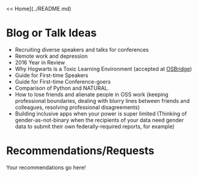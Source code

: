 << Home](../README.md)

# Blog or Talk Ideas

- Recruiting diverse speakers and talks for conferences
- Remote work and depression
- 2016 Year in Review
- Why Hogwarts is a Toxic Learning Environment (accepted at [OSBridge](http://opensourcebridge.org/proposals/1815))
- Guide for First-time Speakers
- Guide for First-time Conference-goers
- Comparison of Python and NATURAL.
- How to lose friends and alienate people in OSS work (keeping professional boundaries, dealing with blurry lines between friends and colleagues, resolving professional disagreements)
- Building inclusive apps when your power is super limited (Thinking of gender-as-not-binary when the recipients of your data need gender data to submit their own federally-required reports, for example)

# Recommendations/Requests
Your recommendations go here!
